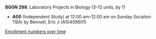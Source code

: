 **BGGN 298**: Laboratory Projects in Biology (3–12 units, by 1)

- **A00** (Independent Study) at 12:00 am–12:00 am on Sunday (location TBA) by Bennett, Eric J (A10405601)

[Enrollment numbers over time](./BGGN298.tsv)
